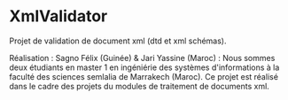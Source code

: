 # XmlValidator
Projet de validation de document xml (dtd et xml schémas).

Réalisation : Sagno Félix (Guinée) & Jari Yassine (Maroc) : Nous sommes deux étudiants en master 1 en ingéniérie des systèmes d'informations à la faculté des sciences semlalia de Marrakech (Maroc).
Ce projet est réalisé dans le cadre des projets du modules de traitement de documents xml.

